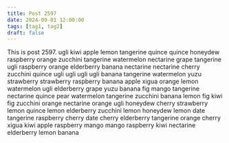 ```yaml
---
title: Post 2597
date: 2024-09-01 12:00:00
tags: [tag1, tag2]
draft: false
---
```

This is post 2597.
ugli
kiwi
apple
lemon
tangerine
quince
quince
honeydew
raspberry
orange
zucchini
tangerine
watermelon
nectarine
grape
tangerine
ugli
raspberry
orange
elderberry
banana
nectarine
nectarine
cherry
zucchini
quince
ugli
ugli
ugli
ugli
banana
tangerine
watermelon
yuzu
strawberry
strawberry
raspberry
banana
apple
xigua
orange
lemon
watermelon
ugli
elderberry
grape
yuzu
banana
fig
mango
tangerine
nectarine
quince
pear
watermelon
tangerine
zucchini
banana
lemon
fig
kiwi
fig
zucchini
orange
nectarine
orange
ugli
honeydew
cherry
strawberry
lemon
quince
lemon
elderberry
zucchini
lemon
honeydew
lemon
date
tangerine
raspberry
cherry
date
cherry
elderberry
tangerine
orange
cherry
xigua
kiwi
apple
raspberry
mango
mango
raspberry
kiwi
nectarine
elderberry
lemon
banana
